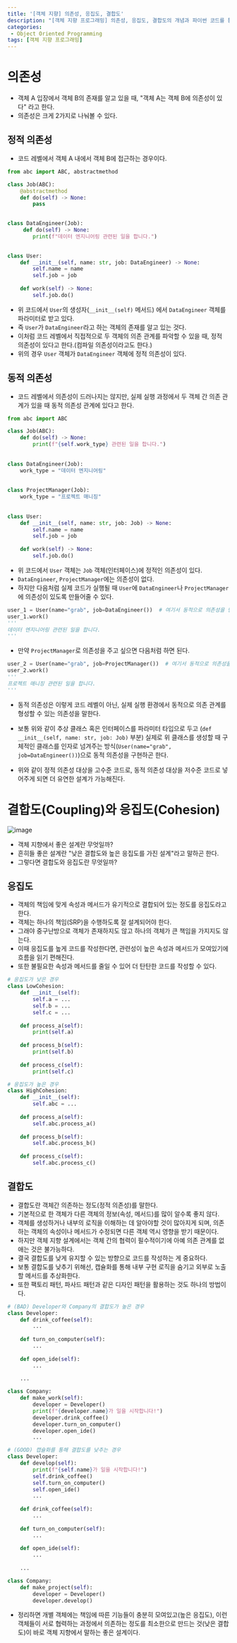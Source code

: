 ```yaml
---
title: '[객체 지향] 의존성, 응집도, 결합도'
description: "[객체 지향 프로그래밍] 의존성, 응집도, 결합도의 개념과 파이썬 코드를 통한 예시"
categories:
 - Object Oriented Programming
tags: [객체 지향 프로그래밍]
---
```


# 의존성
- 객체 A 입장에서 객체 B의 존재를 알고 있을 때, "객체 A는 객체 B에 의존성이 있다" 라고 한다.
- 의존성은 크게 2가지로 나눠볼 수 있다.

## 정적 의존성
- 코드 레벨에서 객체 A 내에서 객체 B에 접근하는 경우이다.

```py
from abc import ABC, abstractmethod

class Job(ABC):
    @abstractmethod
    def do(self) -> None:
        pass

    
class DataEngineer(Job):
     def do(self) -> None:
        print(f"데이터 엔지니어링 관련된 일을 합니다.")
        

class User:
    def __init__(self, name: str, job: DataEngineer) -> None:
        self.name = name
        self.job = job
        
    def work(self) -> None:
        self.job.do()
```

- 위 코드에서 `User`의 생성자(`__init__(self)` 메서드) 에서 `DataEngineer` 객체를 파라미터로 받고 있다.
- 즉 `User`가 `DataEngineer`라고 하는 객체의 존재를 알고 있는 것다. 
- 이처럼 코드 레벨에서 직접적으로 두 객체의 의존 관계를 파악할 수 있을 때, 정적 의존성이 있다고 한다.(컴파일 의존성이라고도 한다.)
- 위의 경우 `User` 객체가 `DataEngineer` 객체에 정적 의존성이 있다.

## 동적 의존성
- 코드 레벨에서 의존성이 드러나지는 않지만, 실제 실행 과정에서 두 객체 간 의존 관계가 있을 때 동적 의존성 관계에 있다고 한다.

```py
from abc import ABC

class Job(ABC):
    def do(self) -> None:
        print(f"{self.work_type} 관련된 일을 합니다.")
    
    
class DataEngineer(Job):
    work_type = "데이터 엔지니어링"
    
    
class ProjectManager(Job):
    work_type = "프로젝트 매니징"
    
    
class User:
    def __init__(self, name: str, job: Job) -> None:
        self.name = name
        self.job = job
        
    def work(self) -> None:
        self.job.do()
```

- 위 코드에서 `User` 객체는 `Job` 객체(인터페이스)에 정적인 의존성이 있다.
- `DataEngineer`, `ProjectManager`에는 의존성이 없다.
- 하지만 다음처럼 실제 코드가 실행될 때 `User`에 `DataEngineer`나 `ProjectManager`에 의존성이 있도록 만들어줄 수 있다.

```py
user_1 = User(name="grab", job=DataEngineer())  # 여기서 동적으로 의존성을 만들어준다.
user_1.work()
'''
데이터 엔지니어링 관련된 일을 합니다.
'''
```

- 만약 `ProjectManager`로 의존성을 주고 싶으면 다음처럼 하면 된다.

```py
user_2 = User(name="grab", job=ProjectManager())  # 여기서 동적으로 의존성을 만들어준다.
user_2.work()
'''
프로젝트 매니징 관련된 일을 합니다.
'''
```

- 동적 의존성은 이렇게 코드 레벨이 아닌, 실제 실행 환경에서 동적으로 의존 관계를 형성할 수 있는 의존성을 말한다.
- 보통 위와 같이 추상 클래스 혹은 인터페이스를 파라미터 타입으로 두고 (`def __init__(self, name: str, job: Job)` 부분) 실제로 위 클래스를 생성할 때 구체적인 클래스를 인자로 넘겨주는 방식(`User(name="grab", job=DataEngineer())`)으로 동적 의존성을 구현하곤 한다.

- 위와 같이 정적 의존성 대상을 고수준 코드로, 동적 의존성 대상을 저수준 코드로 넣어주게 되면 더 유연한 설계가 가능해진다.

# 결합도(Coupling)와 응집도(Cohesion)

![image](https://user-images.githubusercontent.com/79494088/173739282-dca89e50-dfa0-494f-b6c7-2f184dc2dd5e.png)

- 객체 지향에서 좋은 설계란 무엇일까?
- 흔히들 좋은 설계란 "낮은 결합도와 높은 응집도를 가진 설계"라고 말하곤 한다.
- 그렇다면 결합도와 응집도란 무엇일까?

## 응집도
- 객체의 책임에 맞게 속성과 메서드가 유기적으로 결합되어 있는 정도를 응집도라고 한다.
- 객체는 하나의 책임(SRP)을 수행하도록 잘 설계되어야 한다.
- 그래야 중구난방으로 객체가 존재하지도 않고 하나의 객체가 큰 책임을 가지지도 않는다.
- 이때 응집도를 높게 코드를 작성한다면, 관련성이 높은 속성과 메서드가 모여있기에 흐름을 읽기 편해진다.
- 또한 불필요한 속성과 메서드를 줄일 수 있어 더 탄탄한 코드를 작성할 수 있다.

```py
# 응집도가 낮은 경우
class LowCohesion:
    def __init__(self):
        self.a = ...
        self.b = ...
        self.c = ...
    
    def process_a(self):
        print(self.a)
    
    def process_b(self):
        print(self.b)
    
    def process_c(self):
        print(self.c)       

# 응집도가 높은 경우
class HighCohesion:
    def __init__(self):
        self.abc = ...
    
    def process_a(self):
        self.abc.process_a()
    
    def process_b(self):
        self.abc.process_b()
    
    def process_c(self):
        self.abc.process_c()
```

## 결합도
- 결합도란 객체간 의존하는 정도(정적 의존성)를 말한다.
- 기본적으로 한 객체가 다른 객체의 정보(속성, 메서드)를 많이 알수록 좋지 않다.
- 객체를 생성하거나 내부의 로직을 이해하는 데 알아야할 것이 많아지게 되며, 의존하는 객체의 속성이나 메서드가 수정되면 다른 객체 역시 영향을 받기 때문이다.
- 하지만 객체 지향 설계에서는 객체 간의 협력이 필수적이기에 아예 의존 관계를 없애는 것은 불가능하다.
- 결국 결합도를 낮게 유지할 수 있는 방향으로 코드를 작성하는 게 중요하다.
- 보통 결합도를 낮추기 위해선, 캡슐화를 통해 내부 구현 로직을 숨기고 외부로 노출할 메서드를 추상화한다.
- 또한 팩토리 패턴, 파사드 패턴과 같은 디자인 패턴을 활용하는 것도 하나의 방법이다.

```py
# (BAD) Developer와 Company의 결합도가 높은 경우
class Developer:
    def drink_coffee(self):
        ...
    
    def turn_on_computer(self):
        ...
    
    def open_ide(self):
        ...
    
    ...

class Company:
    def make_work(self):
        developer = Developer()
        print(f"{developer.name}가 일을 시작합니다!")
        developer.drink_coffee()
        developer.turn_on_computer()
        developer.open_ide()
        ...

# (GOOD) 캡슐화를 통해 결합도를 낮추는 경우
class Developer:
    def develop(self):
        print(f"{self.name}가 일을 시작합니다!")
        self.drink_coffee()
        self.turn_on_computer()
        self.open_ide()
        ...
    
    def drink_coffee(self):
        ...
    
    def turn_on_computer(self):
        ...
    
    def open_ide(self):
        ...
    
    ...

class Company:
    def make_project(self):
        developer = Developer()
        developer.develop()
```

- 정리하면 개별 객체에는 책임에 따른 기능들이 충분히 모여있고(높은 응집도), 이런 객체들이 서로 협력하는 과정에서 의존하는 정도를 최소한으로 만드는 것(낮은 결합도)이 바로 객체 지향에서 말하는 좋은 설계이다.